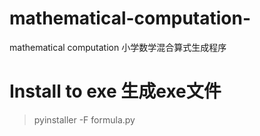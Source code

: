 # mathematical-computation-
mathematical computation 小学数学混合算式生成程序

# Install to exe 生成exe文件

> pyinstaller -F formula.py
